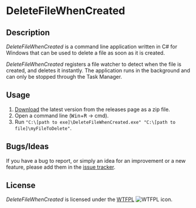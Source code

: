 DeleteFileWhenCreated
=====================

Description
-----------

_DeleteFileWhenCreated_ is a command line application written in C# for Windows that can be used to delete a file as soon as it is created.

_DeleteFileWhenCreated_ registers a file watcher to detect when the file is created, and deletes it instantly. The application runs in the background and can only be stopped through the Task Manager.

Usage
-----

1. [Download](https://github.com/Otiel/DeleteFileWhenCreated/releases/latest) the latest version from the releases page as a zip file.
2. Open a command line (<kbd>Win</kbd>+<kbd>R</kbd> → cmd).
2. Run `"C:\[path to exe]\DeleteFileWhenCreated.exe" "C:\[path to file]\myFileToDelete"`.

Bugs/Ideas
----------

If you have a bug to report, or simply an idea for an improvement or a new feature, please add them in the [issue tracker](https://github.com/Otiel/DeleteFileWhenCreated/issues).

License
-------

_DeleteFileWhenCreated_ is licensed under the [WTFPL](http://www.wtfpl.net/) ![WTFPL icon](http://i.imgur.com/AsWaQQl.png).
